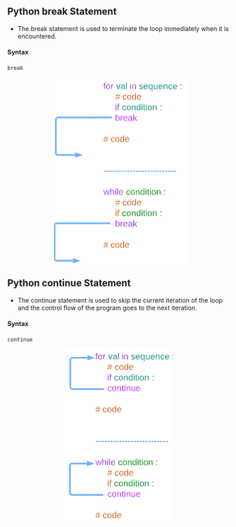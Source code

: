 ## Python break Statement

* The break statement is used to terminate the loop immediately when it is encountered.

#### Syntax 

    break

<p align="center"><img align="center" src="https://github.com/Tayeb-Ahmed-TAS/Images/blob/main/python-break.png" alt="tayeb.tas.13913" height="auto" width="auto" /></p>

## Python continue Statement

* The continue statement is used to skip the current iteration of the loop and the control flow of the program goes to the next iteration.

#### Syntax 

    continue

<p align="center"><img align="center" src="https://github.com/Tayeb-Ahmed-TAS/Images/blob/main/python-continue.png" alt="tayeb.tas.13913" height="auto" width="auto" /></p>